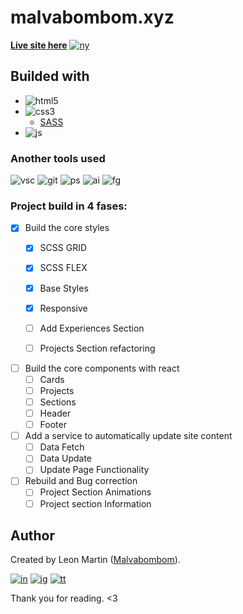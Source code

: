 # malvabombom.xyz

[**Live site here**][as] [![ny]][ny-link]

## Builded with

- ![html5]
- ![css3]
    - [SASS][sass]
- ![js]

### Another tools used

![vsc] ![git] ![ps] ![ai] ![fg]

### Project build in 4 fases:

- [x] Build the core styles
  - [x] SCSS GRID
  - [x] SCSS FLEX
  - [x] Base Styles
  - [x] Responsive
  - [ ] Add Experiences Section
  - [ ] Projects Section refactoring

  
- [ ] Build the core components with react
  - [ ] Cards
  - [ ] Projects
  - [ ] Sections
  - [ ] Header
  - [ ] Footer
- [ ] Add a service to automatically update site content
  - [ ] Data Fetch
  - [ ] Data Update
  - [ ] Update Page Functionality
- [ ] Rebuild and Bug correction
  - [ ] Project Section Animations
  - [ ] Project section Information

## Author

Created by Leon Martin ([Malvabombom](https://github.com/malvabombom)).

[![in]][in-link] [![ig]][ig-link] [![tt]][tt-link]

Thank you for reading. <3


[es]: https://img.shields.io/badge/README-Español-red
[ny]: https://api.netlify.com/api/v1/badges/96b2ac8e-9256-4e8c-a504-b8a8c8f247d8/deploy-status
[css3]: https://img.shields.io/badge/CSS3-1572B6?style=for-the-badge&logo=css3&logoColor=white
[html5]: https://img.shields.io/badge/HTML5-E34F26?style=for-the-badge&logo=html5&logoColor=white
[js]: https://img.shields.io/badge/JavaScript-323330?style=for-the-badge&logo=javascript&logoColor=F7DF1E
[vsc]: https://img.shields.io/badge/VSCode-0078D4?style=flat-square&logo=visual%20studio%20code&logoColor=white
[git]: https://img.shields.io/badge/GIT-E44C30?style=flat-square&logo=git&logoColor=white
[ps]: https://img.shields.io/badge/Adobe%20Photoshop-31A8FF?style=flat-square&logo=Adobe%20Photoshop&logoColor=white
[ai]: https://img.shields.io/badge/Adobe%20Illustrator-FF9A00?style=flat-square&logo=adobe%20illustrator&logoColor=white
[fg]: https://img.shields.io/badge/Figma-F24E1E?style=flat-square&logo=figma&logoColor=white
[in]: https://img.shields.io/badge/LinkedIn-0077B5?style=flat-square&logo=linkedin&logoColor=white
[ig]: https://img.shields.io/badge/Instagram-E4405F?style=flat-square&logo=instagram&logoColor=white
[fb]: https://img.shields.io/badge/Facebook-1877F2?style=flat-square&logo=facebook&logoColor=white
[tt]: https://img.shields.io/badge/tiktok-000000?style=flat-square&logo=tiktok&logoColor=white

[as]: https://malvabombom.xyz/
[ny-link]: https://gleaming-basbousa-b25172.netlify.app/ 
[sass]: https://sass-lang.com
[imgl]: https://imagesloaded.desandro.com
[in-link]: https://www.linkedin.com/in/martin-manriquez-899877177/
[ig-link]: https://www.instagram.com/malvabombom/
[tt-link]: https://www.tiktok.com/@malvabombom
